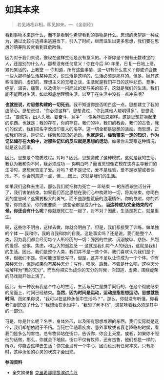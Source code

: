 # 如其本来


> 若见诸相非相，即见如来。— 《金刚经》

看到事物本来是什么，而不是看到你希望看到的事物是什么。思想的愿望是一种成为，通过比较与选择来逃避当下，引入了时间，继而滋生出更多思想，我们要在思想的萌芽阶段就看到其危险性。

因为对于我们来说，像现在这样生活是没有意义的。不管你是个拥有无数珠宝的人，还是别的什么人，那都没有任何意义！你在今后 50 年里，日复一日地上班，累死累活的，上教堂 — 你知道，所有这些事情，这一切有什么意义？你或许会像一些人那样给生活某种意义，说生活是这样的，生活必须是那样的。但是，抛开这些浪漫的、虚幻的、理想主义的无稽之谈，生活就是我们平日的这种悲伤、竞争、绝望，沮丧，痛苦，以及偶尔一闪而过的爱与美的影子，这就是我们的生活。我们能不能面对生活，如此彻底地理解生活，以至于在生活中没有一点冲突呢?

**也就是说，对思想构建的一切死去**。我不知道你是否明白这一点。思想建立了我的虚荣心。思想说过，“你必须这样”。思想说过，“你比其他人聪明得多”。思想说过，"要成功，出人头地，要奋斗，竞争” — 像奥林匹克那样。这是思想拼凑起来的东西。也就是：我的存在，你的存在。我们的神，我们的教会，我们的古鲁，我们的仪式，我们把名字改成印度人的名字。这一切全都是思想的活动。而思想，正如我们所说，是记忆、经验和知识的运动。**也就是说，经验带来一定的知识，作为记忆储存在大脑中，对那些记忆的反应就是思想的运动**。如果你去观察这种情况，就是这么回事。

因此，思想是个物质过程。对吗？因此，思想造成了这种模式，这就是我的生活，我认为我和你不同，我必须成功 — 你明白吗？而当思想像它现在这样主导我们的生活时，思想就否定了爱。对吗？爱不是记忆，爱不是经验，爱不是欲望或者快乐。不，你会同意这一点，但......因此，这就是我们的生活。

如果我们这样去生活，那么我们就把称为死亡 — 即结束 — 的东西跟生活分开了，我们害怕结束。如果我们否定思想在我们心中构建的一切，将其结束。你明白我的意思吗？这需要极大的勇气，而不是那些荒唐的浪漫情怀。你的依附，你的希望，你的虚荣，你的重要感 — 这些全都是成为什么。**当这种成为完全结束的时候，你还会有什么呢**？你就跟死亡在一起了，对不对？因此，生活是死亡，就是重生。

啊，这些你不明白，这样去做，你就会明白了。但是，我们都接受了训练，做单独的个体 — 我和你，我的自我和你的自我。这是事实吗？还是说，我们是整个人类，因为我们都会经历每个人所经历的一切：强烈的性欲、沉溺放纵、悲伤、热烈的憧憬、恐惧、焦虑，和巨大的孤独感 — 这就是我们每个人的经历，这就是我们的生活。因此，我们是整个人类，我们并不是一些个体。我们喜欢认为我们是个体，但我们不是。你可能很擅长写书，但是，这并不足以让你成为一个个体。你有某种天分，但是如果你有某种天分：写作，唱歌，跳舞。不管是什么吧，这种天分被解释为“我的天分”。而当你把它当成你的天分的时候，你知道，虚荣，围绕虚荣的马戏就开始上演了。

因此，有一种没有我这个中心的生活，生活与死亡是携手同行的，在这个彻底结束的层面上，时间已经结束。**当然，因为时间是运动，运动是指思想运动，思想就是时间**。而如果你说，“我可以在这种永恒中生活吗？”，那么，你就没有听懂。你看我们到底做了什么？“我想活在永恒中”，“我想了解不朽”，这意味着我必须是其中的一部分。

可是，你是什么呢？名字，身体外形，以及所有思想堆砌的东西，我们实际就是这个，我们却想依附于不朽。当死亡伴随着疾病、意外事故或者衰老降临的时候，看我们是多么的害怕。总有牧师站在街口，告诉你，你会上天堂。或者，如果你不照他的话做，那么，你就会下地狱。街口不仅有牧师，还有古鲁，他们都是一样的。所以，你能否这样去生活：你完全没有一个中心，因而也没有任何冲突，只有那时，这种永恒的心灵的状态才会出现。

**参阅资料**

- 全文摘录自 [克里希那穆提演讲片段](https://www.bilibili.com/video/BV1Qh411T7f4/?spm_id_from=333.788.top_right_bar_window_custom_collection.content.click&vd_source=21db84374de3d6785c04b0329b69e5e5)

